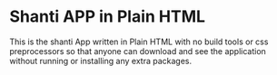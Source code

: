 Shanti APP in Plain HTML
========================

This is the shanti App written in Plain HTML with no build tools or css preprocessors so that anyone can download and see the application without running or installing any extra packages.
